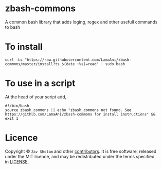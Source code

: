 # zbash-commons

A common bash library that adds loging, regex and other usefull commands to bash

# To install 

```shell
curl -Ls "https://raw.githubusercontent.com/LamaAni/zbash-commons/master/install?ts_$(date +%s)=read" | sudo bash
```

# To use in a script

At the head of your script add,
```shell
#!/bin/bash
source zbash_commons || echo "zbash_commons not found. See https://github.com/LamaAni/zbash-commons for install instructions" && exit 1
```

# Licence

Copyright ©
`Zav Shotan` and other [contributors](../graphs/contributors).
It is free software, released under the MIT licence, and may be redistributed under the terms specified in [LICENSE](LICENSE).
